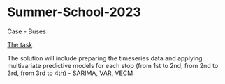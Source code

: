 # Summer-School-2023
Case - Buses

[The task](https://github.com/Marchev-Science/case-public-transport-prediction)


The solution will include preparing the timeseries data and applying multivariate predictive models for each stop (from 1st to 2nd, from 2nd to 3rd, from 3rd to 4th) - SARIMA, VAR, VECM


